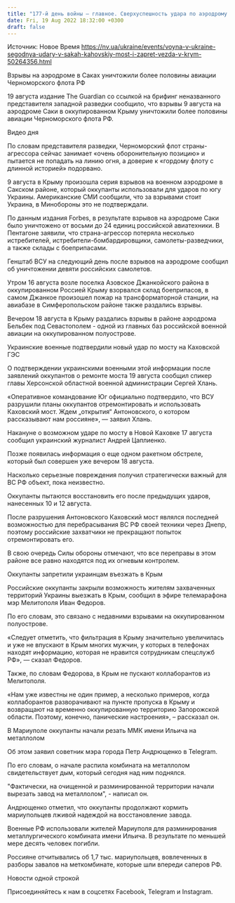 ```yaml
---
title: "177-й день войны — главное. Сверхуспешность удара по аэродрому Саки, срыв ремонта Каховского моста и запрет въезда в Крым украинцам"
date: Fri, 19 Aug 2022 18:32:00 +0300
draft: false
---
```

Источник: Новое Время https://nv.ua/ukraine/events/voyna-v-ukraine-segodnya-udary-v-sakah-kahovskiy-most-i-zapret-vezda-v-krym-50264356.html


Взрывы на аэродроме в Саках уничтожили более половины авиации Черноморского флота РФ

19 августа издание The Guardian со ссылкой на брифинг неназванного представителя западной разведки сообщило, что взрывы 9 августа на аэродроме Саки в оккупированном Крыму уничтожили более половины авиации Черноморского флота РФ.

 Видео дня   

По словам представителя разведки, Черноморский флот страны-агрессора сейчас занимает «очень оборонительную позицию» и пытается не попадать на линию огня, а доверие к «гордому флоту с длинной историей» подорвано.

9 августа в Крыму произошла серия взрывов на военном аэродроме в Сакском районе, который оккупанты использовали для ударов по югу Украины. Американские СМИ сообщили, что за взрывами стоит Украина, в Минобороны это не подтверждали.

По данным издания Forbes, в результате взрывов на аэродроме Саки было уничтожено от восьми до 24 единиц российской авиатехники. В Пентагоне заявили, что страна-агрессор потеряла несколько истребителей, истребители-бомбардировщики, самолеты-разведчики, а также склады с боеприпасами.

Генштаб ВСУ на следующий день после взрывов на аэродроме сообщил об уничтожении девяти российских самолетов.

Утром 16 августа возле поселка Азовское Джанкойского района в оккупированном Россией Крыму взорвался склад боеприпасов, в самом Джанкое произошел пожар на трансформаторной станции, на авиабазе в Симферопольском районе также раздались взрывы.

Вечером 18 августа в Крыму раздались взрывы в районе аэродрома Бельбек под Севастополем - одной из главных баз российской военной авиации на оккупированном полуострове.

Украинские военные подтвердили новый удар по мосту на Каховской ГЭС

О подтверждении украинскими военными этой информации после заявлений оккупантов о ремонте моста 19 августа сообщил спикер главы Херсонской областной военной администрации Сергей Хлань.

«Оперативное командование Юг официально подтвердило, что ВСУ разрушили планы оккупантов отремонтировать и использовать Каховский мост. Ждем „открытия“ Антоновского, о котором рассказывают нам россияне», — заявил Хлань.

Накануне о возможном ударе по мосту в Новой Каховке 17 августа сообщил украинский журналист Андрей Цаплиенко.

Позже появилась информация о еще одном ракетном обстреле, который был совершен уже вечером 18 августа.

Насколько серьезные повреждения получил стратегически важный для ВС РФ объект, пока неизвестно.

Оккупанты пытаются восстановить его после предыдущих ударов, нанесенных 10 и 12 августа.

После разрушения Антоновского Каховский мост являлся последней возможностью для перебрасывания ВС РФ своей техники через Днепр, поэтому российские захватчики не прекращают попыток отремонтировать его.

В свою очередь Силы обороны отмечают, что все переправы в этом районе все равно находятся под их огневым контролем.

Оккупанты запретили украинцам въезжать в Крым

Российские оккупанты закрыли возможность жителям захваченных территорий Украины выезжать в Крым, сообщил в эфире телемарафона мэр Мелитополя Иван Федоров.

По его словам, это связано с недавними взрывами на оккупированном полуострове.

«Следует отметить, что фильтрация в Крыму значительно увеличилась и уже не впускают в Крым многих мужчин, у которых в телефонах находят информацию, которая не нравится сотрудникам спецслужб РФ», — сказал Федоров.

Также, по словам Федорова, в Крым не пускают коллаборантов из Мелитополя.

«Нам уже известны не один пример, а несколько примеров, когда коллаборантов разворачивают на пункте пропуска в Крыму и возвращают на временно оккупированную территорию Запорожской области. Поэтому, конечно, панические настроения», – рассказал он.

В Мариуполе оккупанты начали резать ММК имени Ильича на металлолом

Об этом заявил советник мэра города Петр Андрющенко в Telegram.

По его словам, о начале распила комбината на металлолом свидетельствует дым, который сегодня над ним поднялся.

"Фактически, на очищенной и разминированной территории начали вырезать завод на металлолом", - написал он.

Андрющенко отметил, что оккупанты продолжают кормить мариупольцев лживой надеждой на восстановление завода.

Военные РФ использовали жителей Мариуполя для разминирования металлургического комбината имени Ильича. В результате по меньшей мере десять человек погибли.

Россияне отчитывались об 1,7 тыс. мариупольцев, вовлеченных в разборы завалов на меткомбинате, которые шли впереди саперов РФ.

Новости одной строкой

Присоединяйтесь к нам в соцсетях Facebook, Telegram и Instagram.
